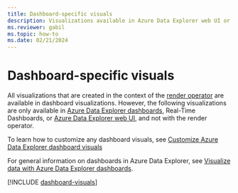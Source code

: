 ```yaml
---
title: Dashboard-specific visuals
description: Visualizations available in Azure Data Explorer web UI or dashboards
ms.reviewer: gabil
ms.topic: how-to
ms.date: 02/21/2024
---
```

# Dashboard-specific visuals

All visualizations that are created in the context of the [render operator](/azure/data-explorer/kusto/query/render-operator) are available in dashboard visualizations. However, the following visualizations are only available in [Azure Data Explorer dashboards](azure-data-explorer-dashboards.md), Real-Time Dashboards, or [Azure Data Explorer web UI](/azure/data-explorer/add-query-visualization), and not with the render operator.

To learn how to customize any dashboard visuals, see [Customize Azure Data Explorer dashboard visuals](dashboard-customize-visuals.md)

For general information on dashboards in Azure Data Explorer, see [Visualize data with Azure Data Explorer dashboards](azure-data-explorer-dashboards.md).

[!INCLUDE [dashboard-visuals](includes/cross-repo/dashboard-visuals.md)]